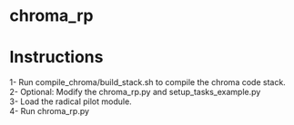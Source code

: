 # chroma_rp

# Instructions

1- Run compile_chroma/build_stack.sh to compile the chroma code stack.\
2- Optional: Modify the chroma_rp.py and setup_tasks_example.py\
3- Load the radical pilot module.\
4- Run chroma_rp.py
